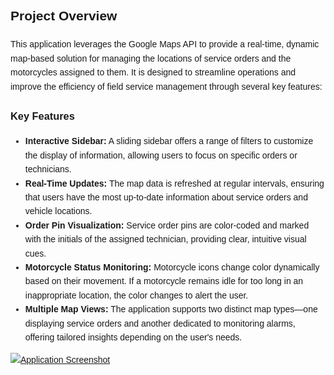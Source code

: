 <div style="font-family: Arial, sans-serif; line-height: 1.6;">
  <h2>Project Overview</h2>
  <p>
    This application leverages the Google Maps API to provide a real-time, dynamic map-based solution for managing the 
    locations of service orders and the motorcycles assigned to them. It is designed to streamline operations and improve 
    the efficiency of field service management through several key features:
  </p>

  <h3>Key Features</h3>
  <ul>
    <li><strong>Interactive Sidebar:</strong> A sliding sidebar offers a range of filters to customize the display of information, allowing users to focus on specific orders or technicians.</li>
    <li><strong>Real-Time Updates:</strong> The map data is refreshed at regular intervals, ensuring that users have the most up-to-date information about service orders and vehicle locations.</li>
    <li><strong>Order Pin Visualization:</strong> Service order pins are color-coded and marked with the initials of the assigned technician, providing clear, intuitive visual cues.</li>
    <li><strong>Motorcycle Status Monitoring:</strong> Motorcycle icons change color dynamically based on their movement. If a motorcycle remains idle for too long in an inappropriate location, the color changes to alert the user.</li>
    <li><strong>Multiple Map Views:</strong> The application supports two distinct map types—one displaying service orders and another dedicated to monitoring alarms, offering tailored insights depending on the user's needs.</li>
  </ul>

  <p>
    <a href="path-to-image" target="_blank">
      <img src="https://github.com/user-attachments/assets/07668345-be78-4258-adcc-54a55ad53c22" alt="Application Screenshot" style="max-width: 100%; height: auto;" />
    </a>
  </p>
</div>
